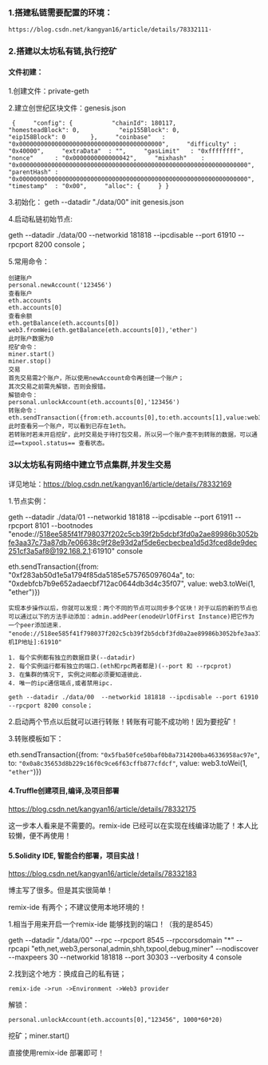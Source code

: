 ### 1.搭建私链需要配置的环境：

  ``https://blog.csdn.net/kangyan16/article/details/78332111·``

### 2.搭建以太坊私有链,执行挖矿

#### 文件初建：

  1.创建文件：private-geth

  2.建立创世纪区块文件：genesis.json

`` {
​    "config": {
​          "chainId": 180117,
​          "homesteadBlock": 0,
​          "eip155Block": 0,
​          "eip158Block": 0
​      },
​    "coinbase"   : "0x0000000000000000000000000000000000000000",
​    "difficulty" : "0x40000",
​    "extraData"  : "",
​    "gasLimit"   : "0xffffffff",
​    "nonce"      : "0x0000000000000042",
​    "mixhash"    : "0x0000000000000000000000000000000000000000000000000000000000000000",
​    "parentHash" : "0x0000000000000000000000000000000000000000000000000000000000000000",
​    "timestamp"  : "0x00",
​    "alloc": {
​    }
  }``

3.初始化： geth --datadir "./data/00" init genesis.json

4.启动私链初始节点:

geth --datadir ./data/00  --networkid 181818 --ipcdisable --port 61910 --rpcport 8200 console；

5.常用命令：

```
创建账户
personal.newAccount('123456')
查看账户
eth.accounts
eth.accounts[0]
查看余额
eth.getBalance(eth.accounts[0])
web3.fromWei(eth.getBalance(eth.accounts[0]),'ether')
此时账户数据为0
挖矿命令：
miner.start()
miner.stop()
交易
首先交易需2个账户，所以使用newAccount命令再创建一个账户；
其次交易之前需先解锁，否则会报错。
解锁命令：
personal.unlockAccount(eth.accounts[0],'123456')
转账命令：
eth.sendTransaction({from:eth.accounts[0],to:eth.accounts[1],value:web3.toWei(1,"ether")})
此时查看另一个账户，可以看到已存在1eth。
若转账时若未开启挖矿，此时交易处于待打包交易，所以另一个账户查不到转账的数据，可以通过==txpool.status== 查看状态。
```

### 3以太坊私有网络中建立节点集群,并发生交易

详见地址：https://blog.csdn.net/kangyan16/article/details/78332169

1.节点实例：

geth --datadir ./data/01 --networkid 181818 --ipcdisable --port 61911 --rpcport 8101 --bootnodes "enode://518ee585f41f798037f202c5cb39f2b5dcbf3fd0a2ae89986b3052bfe3aa37c73a87db7e06638c9f28e93d2af5de6ecbecbea1d5d3fced8de9dec251cf3a5af8@192.168.2.1:61910" console

eth.sendTransaction({from: "0xf283ab50d1e5a1794f85da5185e575765097604a", to: "0xdebfcb7b9e652adaecbf712ac0644db3d4c35f07", value: web3.toWei(1, "ether")})

```
实现本步操作以后，你就可以发现：两个不同的节点可以同步多个区块！对于以后的新的节点也可以通过以下的方法手动添加：admin.addPeer(enodeUrlOfFirst Instance)把它作为一个peer添加进来.
"enode://518ee585f41f798037f202c5cb39f2b5dcbf3fd0a2ae89986b3052bfe3aa37c73a87db7e06638c9f28e93d2af5de6ecbecbea1d5d3fced8de9dec251cf3a5af8@[本机IP地址]:61910"
```

```
1. 每个实例都有独立的数据目录(--datadir)
2. 每个实例运行都有独立的端口.(eth和rpc两者都是)(--port 和 --rpcprot)
3. 在集群的情况下, 实例之间都必须要知道彼此.
4. 唯一的ipc通信端点,或者禁用ipc.
```

```
geth --datadir ./data/00  --networkid 181818 --ipcdisable --port 61910 --rpcport 8200 console；
```

2.启动两个节点以后就可以进行转账！转账有可能不成功哟！因为要挖矿！

3.转账模板如下：

eth.sendTransaction({from: ``"0x5fba50fce50baf0b8a7314200ba46336958ac97e"``, to: ``"0x0a8c35653d8b229c16f0c9ce6f63cffb877cfdcf"``, value: web3.toWei(1, ``"ether"``)})



#### 4.Truffle创建项目,编译,及项目部署

https://blog.csdn.net/kangyan16/article/details/78332175

这一步本人看来是不需要的。remix-ide 已经可以在实现在线编译功能了！本人比较懒，便不再使用！

#### 5.Solidity IDE, 智能合约部署，项目实战！

https://blog.csdn.net/kangyan16/article/details/78332183

博主写了很多。但是其实很简单！

remix-ide 有两个；不建议使用本地环境的！

1.相当于用来开启一个remix-ide 能够找到的端口！（我的是8545）

geth --datadir "./data/00" --rpc --rpcport 8545 --rpccorsdomain "*" --rpcapi "eth,net,web3,personal,admin,shh,txpool,debug,miner" --nodiscover --maxpeers 30 --networkid 181818 --port 30303  --verbosity 4 console

2.找到这个地方：换成自己的私有链；

```
remix-ide ->run ->Environment ->Web3 provider 
```

解锁：

```
personal.unlockAccount(eth.accounts[0],"123456", 1000*60*20)
```

挖矿；miner.start()

直接使用remix-ide 部署即可！